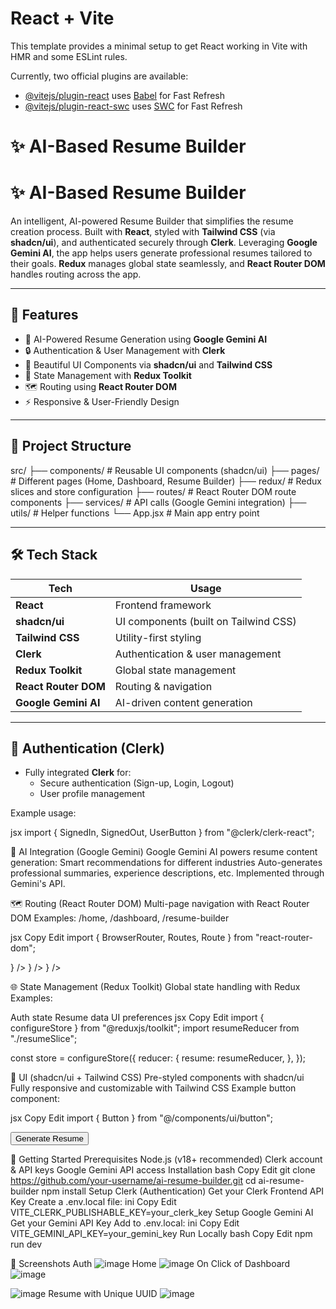 # React + Vite

This template provides a minimal setup to get React working in Vite with HMR and some ESLint rules.

Currently, two official plugins are available:

- [@vitejs/plugin-react](https://github.com/vitejs/vite-plugin-react/blob/main/packages/plugin-react/README.md) uses [Babel](https://babeljs.io/) for Fast Refresh
- [@vitejs/plugin-react-swc](https://github.com/vitejs/vite-plugin-react-swc) uses [SWC](https://swc.rs/) for Fast Refresh
# ✨ AI-Based Resume Builder

# ✨ AI-Based Resume Builder

An intelligent, AI-powered Resume Builder that simplifies the resume creation process. Built with **React**, styled with **Tailwind CSS** (via **shadcn/ui**), and authenticated securely through **Clerk**. Leveraging **Google Gemini AI**, the app helps users generate professional resumes tailored to their goals. **Redux** manages global state seamlessly, and **React Router DOM** handles routing across the app.

---

## 🚀 Features

- 📝 AI-Powered Resume Generation using **Google Gemini AI**
- 🔒 Authentication & User Management with **Clerk**
- 🎨 Beautiful UI Components via **shadcn/ui** and **Tailwind CSS**
- 🔄 State Management with **Redux Toolkit**
- 🗺️ Routing using **React Router DOM**
- ⚡ Responsive & User-Friendly Design

---

## 📂 Project Structure

src/ ├── components/ # Reusable UI components (shadcn/ui) ├── pages/ # Different pages (Home, Dashboard, Resume Builder) ├── redux/ # Redux slices and store configuration ├── routes/ # React Router DOM route components ├── services/ # API calls (Google Gemini integration) ├── utils/ # Helper functions └── App.jsx # Main app entry point

---

## 🛠️ Tech Stack

| Tech                | Usage                      |
|---------------------|----------------------------|
| **React**           | Frontend framework         |
| **shadcn/ui**       | UI components (built on Tailwind CSS) |
| **Tailwind CSS**    | Utility-first styling      |
| **Clerk**           | Authentication & user management |
| **Redux Toolkit**   | Global state management    |
| **React Router DOM**| Routing & navigation       |
| **Google Gemini AI**| AI-driven content generation |

---

## 🔐 Authentication (Clerk)

- Fully integrated **Clerk** for:
  - Secure authentication (Sign-up, Login, Logout)
  - User profile management

Example usage:

jsx
import { SignedIn, SignedOut, UserButton } from "@clerk/clerk-react";

<SignedIn>
  <UserButton />
</SignedIn>
<SignedOut>
  <RedirectToSignIn />
</SignedOut>

    
🤖 AI Integration (Google Gemini)
Google Gemini AI powers resume content generation:
Smart recommendations for different industries
Auto-generates professional summaries, experience descriptions, etc.
Implemented through Gemini's API.


🗺️ Routing (React Router DOM)
Multi-page navigation with React Router DOM
Examples: /home, /dashboard, /resume-builder

jsx
Copy
Edit
import { BrowserRouter, Routes, Route } from "react-router-dom";

<BrowserRouter>
  <Routes>
    <Route path="/" element={<Home />} />
    <Route path="/dashboard" element={<Dashboard />} />
    <Route path="/resume-builder" element={<ResumeBuilder />} />
  </Routes>
</BrowserRouter>


🌐 State Management (Redux Toolkit)
Global state handling with Redux
Examples:

Auth state
Resume data
UI preferences
jsx
Copy
Edit
import { configureStore } from "@reduxjs/toolkit";
import resumeReducer from "./resumeSlice";

const store = configureStore({
  reducer: {
    resume: resumeReducer,
  },
});


🎨 UI (shadcn/ui + Tailwind CSS)
Pre-styled components with shadcn/ui
Fully responsive and customizable with Tailwind CSS
Example button component:

jsx
Copy
Edit
import { Button } from "@/components/ui/button";

<Button className="w-full bg-blue-600 text-white">
  Generate Resume
</Button>

🏁 Getting Started
Prerequisites
Node.js (v18+ recommended)
Clerk account & API keys
Google Gemini API access
Installation
bash
Copy
Edit
git clone https://github.com/your-username/ai-resume-builder.git
cd ai-resume-builder
npm install
Setup Clerk (Authentication)
Get your Clerk Frontend API Key
Create a .env.local file:
ini
Copy
Edit
VITE_CLERK_PUBLISHABLE_KEY=your_clerk_key
Setup Google Gemini AI
Get your Gemini API Key
Add to .env.local:
ini
Copy
Edit
VITE_GEMINI_API_KEY=your_gemini_key
Run Locally
bash
Copy
Edit
npm run dev

📸 Screenshots
Auth
![image](https://github.com/user-attachments/assets/f84c2941-2baf-482b-aade-8561ea4eaf62)
Home
![image](https://github.com/user-attachments/assets/32e058df-5fb0-420c-9154-c61528efecd7)
On Click of Dashboard
![image](https://github.com/user-attachments/assets/b7510654-ad56-4d10-8020-b893c998dba5)

![image](https://github.com/user-attachments/assets/ab7a26d1-4066-4ced-83ff-8c8e9b7b043f)
Resume with Unique UUID
![image](https://github.com/user-attachments/assets/3b677179-47bb-4709-825e-469baa241edd)

